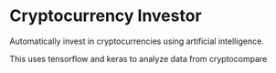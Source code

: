 # Cryptocurrency Investor
Automatically invest in cryptocurrencies using artificial intelligence.

This uses tensorflow and keras to analyze data from cryptocompare